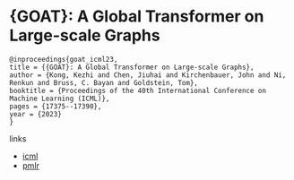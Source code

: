 # {GOAT}: A Global Transformer on Large-scale Graphs

```
@inproceedings{goat_icml23,
title = {{GOAT}: A Global Transformer on Large-scale Graphs},
author = {Kong, Kezhi and Chen, Jiuhai and Kirchenbauer, John and Ni, Renkun and Bruss, C. Bayan and Goldstein, Tom},
booktitle = {Proceedings of the 40th International Conference on Machine Learning (ICML)},
pages = {17375--17390},
year = {2023}
}
```

links
- [icml](https://icml.cc/Conferences/2023/Schedule?showEvent=24243)
- [pmlr](https://proceedings.mlr.press/v202/kong23a.html)
